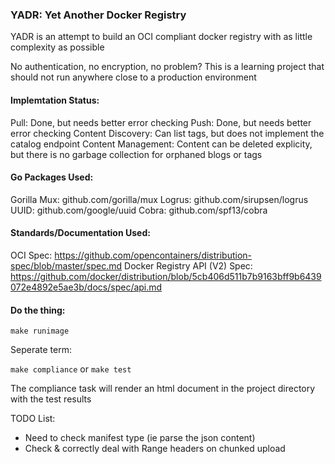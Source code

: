 ### YADR: Yet Another Docker Registry

YADR is an attempt to build an OCI compliant docker registry with as little complexity as possible

No authentication, no encryption, no problem? This is a learning project that should not run anywhere close to a production environment

#### Implemtation Status:
Pull: Done, but needs better error checking
Push: Done, but needs better error checking
Content Discovery: Can list tags, but does not implement the catalog endpoint
Content Management: Content can be deleted explicity, but there is no garbage collection for orphaned blogs or tags


#### Go Packages Used:

Gorilla Mux: github.com/gorilla/mux
Logrus: github.com/sirupsen/logrus
UUID: github.com/google/uuid
Cobra: github.com/spf13/cobra

#### Standards/Documentation Used:
OCI Spec: https://github.com/opencontainers/distribution-spec/blob/master/spec.md
Docker Registry API (V2) Spec: https://github.com/docker/distribution/blob/5cb406d511b7b9163bff9b6439072e4892e5ae3b/docs/spec/api.md


#### Do the thing:

```make runimage```

Seperate term:

```make compliance```
or
```make test```

The compliance task will render an html document in the project directory with the test results

TODO List:
- Need to check manifest type (ie parse the json content)
- Check & correctly deal with Range headers on chunked upload
